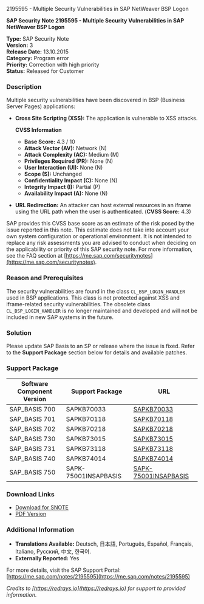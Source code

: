 2195595 - Multiple Security Vulnerabilities in SAP NetWeaver BSP Logon

**SAP Security Note 2195595 - Multiple Security Vulnerabilities in SAP NetWeaver BSP Logon**

**Type:** SAP Security Note  
**Version:** 3  
**Release Date:** 13.10.2015  
**Category:** Program error  
**Priority:** Correction with high priority  
**Status:** Released for Customer

### Description

Multiple security vulnerabilities have been discovered in BSP (Business Server Pages) applications:

- **Cross Site Scripting (XSS):** The application is vulnerable to XSS attacks.
  
  **CVSS Information**
  - **Base Score:** 4.3 / 10
  - **Attack Vector (AV):** Network (N)
  - **Attack Complexity (AC):** Medium (M)
  - **Privileges Required (PR):** None (N)
  - **User Interaction (UI):** None (N)
  - **Scope (S):** Unchanged
  - **Confidentiality Impact (C):** None (N)
  - **Integrity Impact (I):** Partial (P)
  - **Availability Impact (A):** None (N)

- **URL Redirection:** An attacker can host external resources in an iframe using the URL path when the user is authenticated. (**CVSS Score:** 4.3)

SAP provides this CVSS base score as an estimate of the risk posed by the issue reported in this note. This estimate does not take into account your own system configuration or operational environment. It is not intended to replace any risk assessments you are advised to conduct when deciding on the applicability or priority of this SAP security note. For more information, see the FAQ section at [https://me.sap.com/securitynotes](https://me.sap.com/securitynotes).

### Reason and Prerequisites

The security vulnerabilities are found in the class `CL_BSP_LOGIN_HANDLER` used in BSP applications. This class is not protected against XSS and iframe-related security vulnerabilities. The obsolete class `CL_BSP_LOGIN_HANDLER` is no longer maintained and developed and will not be included in new SAP systems in the future.

### Solution

Please update SAP Basis to an SP or release where the issue is fixed. Refer to the **Support Package** section below for details and available patches.

### Support Package

| Software Component Version | Support Package          | URL                                     |
|----------------------------|--------------------------|-----------------------------------------|
| SAP_BASIS 700              | SAPKB70033               | [SAPKB70033](https://me.sap.com/supportpackage/SAPKB70033) |
| SAP_BASIS 701              | SAPKB70118               | [SAPKB70118](https://me.sap.com/supportpackage/SAPKB70118) |
| SAP_BASIS 702              | SAPKB70218               | [SAPKB70218](https://me.sap.com/supportpackage/SAPKB70218) |
| SAP_BASIS 730              | SAPKB73015               | [SAPKB73015](https://me.sap.com/supportpackage/SAPKB73015) |
| SAP_BASIS 731              | SAPKB73118               | [SAPKB73118](https://me.sap.com/supportpackage/SAPKB73118) |
| SAP_BASIS 740              | SAPKB74014               | [SAPKB74014](https://me.sap.com/supportpackage/SAPKB74014) |
| SAP_BASIS 750              | SAPK-75001INSAPBASIS     | [SAPK-75001INSAPBASIS](https://me.sap.com/supportpackage/SAPK-75001INSAPBASIS) |

### Download Links

- [Download for SNOTE](https://notesdownloads.sap.com/note/0040000018130872017)
- [PDF Version](https://userapps.support.sap.com/sap/support/sfm/notes/print/0002195595?language=en-US&token=4E59A294CE675C2B657ECB58253F9E61)

### Additional Information

- **Translations Available:** Deutsch, 日本語, Português, Español, Français, Italiano, Русский, 中文, 한국어.
- **Externally Reported:** Yes

For more details, visit the SAP Support Portal: [https://me.sap.com/notes/2195595](https://me.sap.com/notes/2195595)

*Credits to [https://redrays.io](https://redrays.io) for support to provided information.*